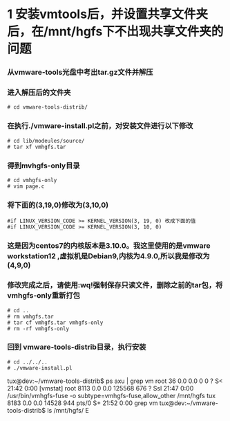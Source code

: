 # 1 安装vmtools后，并设置共享文件夹后，在/mnt/hgfs下不出现共享文件夹的问题
### 从vmware-tools光盘中考出tar.gz文件并解压
### 进入解压后的文件夹
```
# cd vmware-tools-distrib/
```
### 在执行./vmware-install.pl之前，对安装文件进行以下修改
```
# cd lib/modeules/source/
# tar xf vmhgfs.tar
```
### 得到mvhgfs-only目录
```
# cd vmhgfs-only
# vim page.c
```
### 将下面的(3,19,0)修改为(3,10,0)
```
#if LINUX_VERSION_CODE >= KERNEL_VERSION(3, 19, 0) 改成下面的值
#if LINUX_VERSION_CODE >= KERNEL_VERSION(3, 10, 0)
```
### 这是因为centos7的内核版本是3.10.0。我这里使用的是vmware workstation12 ,虚拟机是Debian9,内核为4.9.0,所以我是修改为(4,9,0)
### 修改完成之后，请使用:wq!强制保存只读文件，删除之前的tar包，将vmhgfs-only重新打包
```
# cd ..
# rm vmhgfs.tar
# tar cf vmhgfs.tar vmhgfs-only
# rm -rf vmhgfs-only
```
### 回到 vmware-tools-distrib目录，执行安装
```
# cd ../../..
# ./vmware-install.pl
```


tux@dev:~/vmware-tools-distrib$ ps axu | grep vm
root         36  0.0  0.0      0     0 ?        S<   21:42   0:00 [vmstat]
root       8113  0.0  0.0 125568   676 ?        Ssl  21:47   0:00 /usr/bin/vmhgfs-fuse -o subtype=vmhgfs-fuse,allow_other /mnt/hgfs
tux        8183  0.0  0.0  14528   944 pts/0    S+   21:52   0:00 grep vm
tux@dev:~/vmware-tools-distrib$ ls /mnt/hgfs/
E

